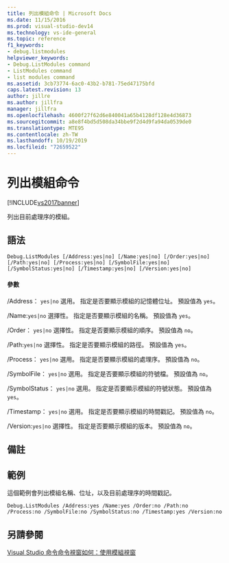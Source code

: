 ```yaml
---
title: 列出模組命令 | Microsoft Docs
ms.date: 11/15/2016
ms.prod: visual-studio-dev14
ms.technology: vs-ide-general
ms.topic: reference
f1_keywords:
- debug.listmodules
helpviewer_keywords:
- Debug.ListModules command
- ListModules command
- list modules command
ms.assetid: 3cb73774-6ac0-43b2-b781-75ed47175bfd
caps.latest.revision: 13
author: jillre
ms.author: jillfra
manager: jillfra
ms.openlocfilehash: 4600f27f62d6e840041a65b4128df128e4d36873
ms.sourcegitcommit: a8e8f4bd5d508da34bbe9f2d4d9fa94da0539de0
ms.translationtype: MTE95
ms.contentlocale: zh-TW
ms.lasthandoff: 10/19/2019
ms.locfileid: "72659522"
---
```

# <a name="list-modules-command"></a>列出模組命令
[!INCLUDE[vs2017banner](../../includes/vs2017banner.md)]

列出目前處理序的模組。

## <a name="syntax"></a>語法

```
Debug.ListModules [/Address:yes|no] [/Name:yes|no] [/Order:yes|no]
[/Path:yes|no] [/Process:yes|no] [/SymbolFile:yes|no]
[/SymbolStatus:yes|no] [/Timestamp:yes|no] [/Version:yes|no]
```

#### <a name="parameters"></a>參數
 /Address： `yes|no` 選用。 指定是否要顯示模組的記憶體位址。 預設值為 `yes`。

 /Name:`yes|no` 選擇性。 指定是否要顯示模組的名稱。 預設值為 `yes`。

 /Order： `yes|no` 選擇性。 指定是否要顯示模組的順序。 預設值為 `no`。

 /Path:`yes|no` 選擇性。 指定是否要顯示模組的路徑。 預設值為 `yes`。

 /Process： `yes|no` 選用。 指定是否要顯示模組的處理序。 預設值為 `no`。

 /SymbolFile： `yes|no` 選用。 指定是否要顯示模組的符號檔。 預設值為 `no`。

 /SymbolStatus： `yes|no` 選用。 指定是否要顯示模組的符號狀態。 預設值為 `yes`。

 /Timestamp： `yes|no` 選用。 指定是否要顯示模組的時間戳記。 預設值為 `no`。

 /Version:`yes|no` 選擇性。 指定是否要顯示模組的版本。 預設值為 `no`。

## <a name="remarks"></a>備註

## <a name="example"></a>範例
 這個範例會列出模組名稱、位址，以及目前處理序的時間戳記。

```
Debug.ListModules /Address:yes /Name:yes /Order:no /Path:no /Process:no /SymbolFile:no /SymbolStatus:no /Timestamp:yes /Version:no
```

## <a name="see-also"></a>另請參閱
 [Visual Studio 命令](../../ide/reference/visual-studio-commands.md)[命令視窗](../../ide/reference/command-window.md)[如何：使用模組視窗](../../debugger/how-to-use-the-modules-window.md)
